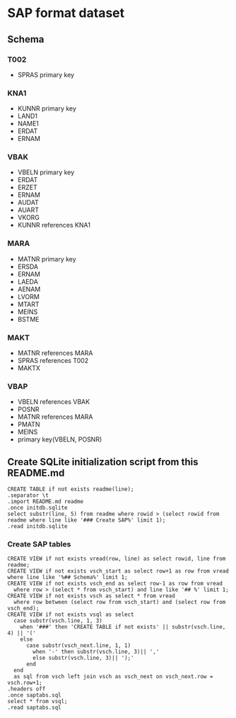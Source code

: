 # SAP format dataset
## Schema
### T002
- SPRAS primary key
### KNA1
- KUNNR primary key
- LAND1
- NAME1
- ERDAT
- ERNAM
### VBAK
- VBELN primary key
- ERDAT
- ERZET
- ERNAM
- AUDAT
- AUART
- VKORG
- KUNNR references KNA1
### MARA
- MATNR primary key
- ERSDA
- ERNAM
- LAEDA
- AENAM
- LVORM
- MTART
- MEINS
- BSTME
### MAKT
- MATNR references MARA
- SPRAS references T002
- MAKTX
### VBAP
- VBELN references VBAK
- POSNR
- MATNR references MARA
- PMATN
- MEINS
- primary key(VBELN, POSNR)
## Create SQLite initialization script from this README.md
    CREATE TABLE if not exists readme(line);
    .separator \t
    .import README.md readme
    .once initdb.sqlite
    select substr(line, 5) from readme where rowid > (select rowid from readme where line like '### Create SAP%' limit 1);
    .read initdb.sqlite
### Create SAP tables
    CREATE VIEW if not exists vread(row, line) as select rowid, line from readme;
    CREATE VIEW if not exists vsch_start as select row+1 as row from vread where line like '%## Schema%' limit 1;
    CREATE VIEW if not exists vsch_end as select row-1 as row from vread
      where row > (select * from vsch_start) and line like '## %' limit 1;
    CREATE VIEW if not exists vsch as select * from vread
      where row between (select row from vsch_start) and (select row from vsch_end);
    CREATE VIEW if not exists vsql as select
      case substr(vsch.line, 1, 3)
        when '###' then 'CREATE TABLE if not exists' || substr(vsch.line, 4) || '('
        else
          case substr(vsch_next.line, 1, 1)
            when '-' then substr(vsch.line, 3)|| ','
            else substr(vsch.line, 3)|| ');'
          end
      end
      as sql from vsch left join vsch as vsch_next on vsch_next.row = vsch.row+1;
    .headers off
    .once saptabs.sql
    select * from vsql;
    .read saptabs.sql
